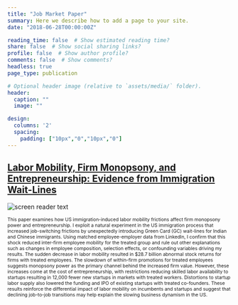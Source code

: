 ```yaml
---
title: "Job Market Paper"
summary: Here we describe how to add a page to your site.
date: "2018-06-28T00:00:00Z"

reading_time: false  # Show estimated reading time?
share: false  # Show social sharing links?
profile: false  # Show author profile?
comments: false  # Show comments?
headless: true
page_type: publication

# Optional header image (relative to `assets/media/` folder).
header:
  caption: ""
  image: ""

design:
  columns: '2'
  spacing:
    padding: ["10px","0","10px","0"]  
---
```


[<h2>Labor Mobility, Firm Monopsony, and Entrepreneurship: Evidence from Immigration Wait-Lines</h2>](https://www.dropbox.com/s/fu4fq30kia4t7cy/1_JMP_Gupta.pdf?dl=0)

![screen reader text](Mobility.JPG)
<p style="font-size:0.75em">
This paper examines how US immigration-induced labor mobility frictions affect firm monopsony power and entrepreneurship. I exploit a natural experiment in the US immigration process that increased job-switching frictions by unexpectedly introducing Green Card (GC) wait-lines for Indian and Chinese immigrants. Using matched employee-employer data from
LinkedIn, I confirm that this shock reduced inter-firm employee mobility for the treated group and rule out other explanations such as changes in employee composition, selection effects, or confounding variables driving my results. The sudden decrease in labor mobility resulted in $28.7 billion abnormal stock returns for firms with treated employees. The slowdown of within-firm promotions for treated employees suggests monopsony power as the primary channel behind the increased firm value. However, these increases come at the cost of entrepreneurship, with restrictions reducing skilled labor availability to startups resulting in 12,000 fewer new startups in markets with treated workers. Distortions to startup labor supply also lowered the
funding and IPO of existing startups with treated co-founders. These results reinforce the differential impact of labor mobility on incumbents and startups and suggest that declining job-to-job transitions may help explain the slowing business dynamism in the US.
</p>


